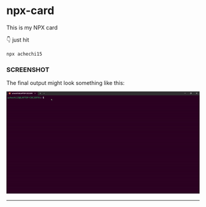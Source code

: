 # npx-card

This is my NPX card

👇 just hit 
```bash
npx achechi15
```

### SCREENSHOT

The final output might look something like this:

![image](https://github.com/achechi15/npx-card/blob/main/demo.gif)

<hr />
